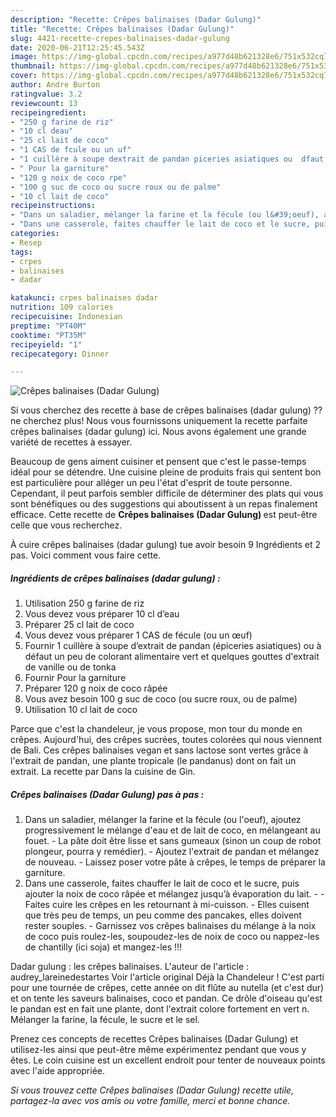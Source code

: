 ```yaml
---
description: "Recette: Crêpes balinaises (Dadar Gulung)"
title: "Recette: Crêpes balinaises (Dadar Gulung)"
slug: 4421-recette-crepes-balinaises-dadar-gulung
date: 2020-06-21T12:25:45.543Z
image: https://img-global.cpcdn.com/recipes/a977d48b621328e6/751x532cq70/crepes-balinaises-dadar-gulung-photo-principale-de-la-recette.jpg
thumbnail: https://img-global.cpcdn.com/recipes/a977d48b621328e6/751x532cq70/crepes-balinaises-dadar-gulung-photo-principale-de-la-recette.jpg
cover: https://img-global.cpcdn.com/recipes/a977d48b621328e6/751x532cq70/crepes-balinaises-dadar-gulung-photo-principale-de-la-recette.jpg
author: Andre Burton
ratingvalue: 3.2
reviewcount: 13
recipeingredient:
- "250 g farine de riz"
- "10 cl deau"
- "25 cl lait de coco"
- "1 CAS de fcule ou un uf"
- "1 cuillère à soupe dextrait de pandan piceries asiatiques ou  dfaut un peu de colorant alimentaire vert et quelques gouttes dextrait de vanille ou de tonka"
- " Pour la garniture"
- "120 g noix de coco rpe"
- "100 g suc de coco ou sucre roux ou de palme"
- "10 cl lait de coco"
recipeinstructions:
- "Dans un saladier, mélanger la farine et la fécule (ou l&#39;oeuf), ajoutez progressivement le mélange d&#39;eau et de lait de coco, en mélangeant au fouet. La pâte doit être lisse et sans gumeaux (sinon un coup de robot plongeur, pourra y remédier). Ajoutez l&#39;extrait de pandan et mélangez de nouveau. Laissez poser votre pâte à crêpes, le temps de préparer la garniture."
- "Dans une casserole, faites chauffer le lait de coco et le sucre, puis ajouter la noix de coco râpée et mélangez jusqu’à évaporation du lait.  Faites cuire les crêpes en les retournant à mi-cuisson. Elles cuisent que très peu de temps, un peu comme des pancakes, elles doivent rester souples. Garnissez vos crêpes balinaises du mélange à la noix de coco puis roulez-les, soupoudez-les de noix de coco ou nappez-les de chantilly (ici soja) et mangez-les !!!"
categories:
- Resep
tags:
- crpes
- balinaises
- dadar

katakunci: crpes balinaises dadar 
nutrition: 109 calories
recipecuisine: Indonesian
preptime: "PT40M"
cooktime: "PT35M"
recipeyield: "1"
recipecategory: Dinner

---
```



![Crêpes balinaises (Dadar Gulung)](https://img-global.cpcdn.com/recipes/a977d48b621328e6/751x532cq70/crepes-balinaises-dadar-gulung-photo-principale-de-la-recette.jpg)

Si vous cherchez des recette à base de crêpes balinaises (dadar gulung) ?? ne cherchez plus! Nous vous fournissons uniquement la recette parfaite crêpes balinaises (dadar gulung) ici. Nous avons également une grande variété de recettes à essayer.

Beaucoup de gens aiment cuisiner et pensent que c'est le passe-temps idéal pour se détendre. Une cuisine pleine de produits frais qui sentent bon est particulière pour alléger un peu l'état d'esprit de toute personne. Cependant, il peut parfois sembler difficile de déterminer des plats qui vous sont bénéfiques ou des suggestions qui aboutissent à un repas finalement efficace. Cette recette de <strong> Crêpes balinaises (Dadar Gulung) </strong> est peut-être celle que vous recherchez.

<!--inarticleads1-->

À cuire crêpes balinaises (dadar gulung) tue avoir besoin 9 Ingrédients et 2 pas. Voici comment vous faire cette.

##### Ingrédients de crêpes balinaises (dadar gulung) :

1. Utilisation 250 g farine de riz
1. Vous devez vous préparer 10 cl d’eau
1. Préparer 25 cl lait de coco
1. Vous devez vous préparer 1 CAS de fécule (ou un œuf)
1. Fournir 1 cuillère à soupe d’extrait de pandan (épiceries asiatiques) ou à défaut un peu de colorant alimentaire vert et quelques gouttes d&#39;extrait de vanille ou de tonka
1. Fournir  Pour la garniture
1. Préparer 120 g noix de coco râpée
1. Vous avez besoin 100 g suc de coco (ou sucre roux, ou de palme)
1. Utilisation 10 cl lait de coco


Parce que c&#39;est la chandeleur, je vous propose, mon tour du monde en crêpes. Aujourd&#39;hui, des crêpes sucrées, toutes colorées qui nous viennent de Bali. Ces crêpes balinaises vegan et sans lactose sont vertes grâce à l&#39;extrait de pandan, une plante tropicale (le pandanus) dont on fait un extrait. La recette par Dans la cuisine de Gin. 

<!--inarticleads2-->

##### Crêpes balinaises (Dadar Gulung) pas à pas :

1. Dans un saladier, mélanger la farine et la fécule (ou l&#39;oeuf), ajoutez progressivement le mélange d&#39;eau et de lait de coco, en mélangeant au fouet. - La pâte doit être lisse et sans gumeaux (sinon un coup de robot plongeur, pourra y remédier). - Ajoutez l&#39;extrait de pandan et mélangez de nouveau. - Laissez poser votre pâte à crêpes, le temps de préparer la garniture.
1. Dans une casserole, faites chauffer le lait de coco et le sucre, puis ajouter la noix de coco râpée et mélangez jusqu’à évaporation du lait. -  - Faites cuire les crêpes en les retournant à mi-cuisson. - Elles cuisent que très peu de temps, un peu comme des pancakes, elles doivent rester souples. - Garnissez vos crêpes balinaises du mélange à la noix de coco puis roulez-les, soupoudez-les de noix de coco ou nappez-les de chantilly (ici soja) et mangez-les !!!


Dadar gulung : les crêpes balinaises. L&#39;auteur de l&#39;article : audrey_lareinedestartes Voir l&#39;article original Déjà la Chandeleur ! C&#39;est parti pour une tournée de crêpes, cette année on dit flûte au nutella (et c&#39;est dur) et on tente les saveurs balinaises, coco et pandan. Ce drôle d&#39;oiseau qu&#39;est le pandan est en fait une plante, dont l&#39;extrait colore fortement en vert n. Mélanger la farine, la fécule, le sucre et le sel. 

<!--inarticleads1-->

<p>
Prenez ces concepts de recettes Crêpes balinaises (Dadar Gulung) et utilisez-les ainsi que peut-être même expérimentez pendant que vous y êtes. Le coin cuisine est un excellent endroit pour tenter de nouveaux points avec l'aide appropriée.
</p>

<p>
<i>Si vous trouvez cette Crêpes balinaises (Dadar Gulung) recette utile, partagez-la avec vos amis ou votre famille, merci et bonne chance.</i>
</p>
